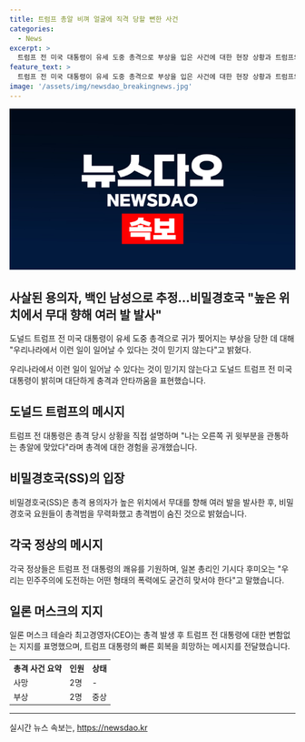 ```yaml
---
title: 트럼프 총알 비껴 얼굴에 직격 당할 뻔한 사건
categories:
  - News
excerpt: >
  트럼프 전 미국 대통령이 유세 도중 총격으로 부상을 입은 사건에 대한 현장 상황과 트럼프의 발언, 사망자와 부상자 소식, 사건에 대한 비밀경호국(SS)의 발표, 그리고 국제 정상들의 메시지 등이 담겨 있습니다. 또한 일론 머스크 테슬라 CEO의 지지 선언 내용도 포함돼 있습니다. 사건의 장면과 현장에서의 반응 등을 다룬 이 같은 내용은 큰 관심을 끌 것으로 보입니다.
feature_text: >
  트럼프 전 미국 대통령이 유세 도중 총격으로 부상을 입은 사건에 대한 현장 상황과 트럼프의 발언, 사망자와 부상자 소식, 사건에 대한 비밀경호국(SS)의 발표, 그리고 국제 정상들의 메시지 등이 담겨 있습니다. 또한 일론 머스크 테슬라 CEO의 지지 선언 내용도 포함돼 있습니다. 사건의 장면과 현장에서의 반응 등을 다룬 이 같은 내용은 큰 관심을 끌 것으로 보입니다.
image: '/assets/img/newsdao_breakingnews.jpg'
---
```


<p><img src="/assets/img/newsdao_breakingnews.jpg" alt="implanttips 속보" /></p>

<h2 data-ke-size="size26">사살된 용의자, 백인 남성으로 추정…비밀경호국 "높은 위치에서 무대 향해 여러 발 발사"</h2>

<p data-ke-size="size16">도널드 트럼프 전 미국 대통령이 유세 도중 총격으로 귀가 찢어지는 부상을 당한 데 대해 "우리나라에서 이런 일이 일어날 수 있다는 것이 믿기지 않는다"고 밝혔다.

우리나라에서 이런 일이 일어날 수 있다는 것이 믿기지 않는다고 도널드 트럼프 전 미국 대통령이 밝히며 대단하게 충격과 안타까움을 표현했습니다.</p>

<h2 data-ke-size="size26">도널드 트럼프의 메시지</h2>

<p data-ke-size="size16">트럼프 전 대통령은 총격 당시 상황을 직접 설명하며 "나는 오른쪽 귀 윗부분을 관통하는 총알에 맞았다"라며 총격에 대한 경험을 공개했습니다.</p>

<h2 data-ke-size="size26">비밀경호국(SS)의 입장</h2>

<p data-ke-size="size16">비밀경호국(SS)은 총격 용의자가 높은 위치에서 무대를 향해 여러 발을 발사한 후, 비밀경호국 요원들이 총격범을 무력화했고 총격범이 숨진 것으로 밝혔습니다.</p>

<h2 data-ke-size="size26">각국 정상의 메시지</h2>

<p data-ke-size="size16">각국 정상들은 트럼프 전 대통령의 쾌유를 기원하며, 일본 총리인 기시다 후미오는 "우리는 민주주의에 도전하는 어떤 형태의 폭력에도 굳건히 맞서야 한다"고 말했습니다.</p>

<h2 data-ke-size="size26">일론 머스크의 지지</h2>

<p data-ke-size="size16">일론 머스크 테슬라 최고경영자(CEO)는 총격 발생 후 트럼프 전 대통령에 대한 변함없는 지지를 표명했으며, 트럼프 대통령의 빠른 회복을 희망하는 메시지를 전달했습니다.</p>

<table>
  <tr>
    <th>총격 사건 요약</th>
    <th>인원</th>
    <th>상태</th>
  </tr>
  <tr>
    <td>사망</td>
    <td>2명</td>
    <td>-</td>
  </tr>
  <tr>
    <td>부상</td>
    <td>2명</td>
    <td>중상</td>
  </tr>
</table>

<hr>
실시간 뉴스 속보는, <a href="https://newsdao.kr" rel="dofollow">https://newsdao.kr</a>


